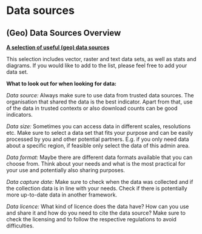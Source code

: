 # Data sources

## (Geo) Data Sources Overview

__[A selection of useful (geo) data sources](https://docs.google.com/document/d/1apsMZ1ecM6rylRszP8rZfIj-yj14ARs86iQ5ZtkrLZ4/edit#)__

This selection includes vector, raster and text data sets, as well as stats and diagrams. If you would like to add to the list, please feel free to add your data set.

__What to look out for when looking for data:__

*Data source:*
Always make sure to use data from trusted data sources. The organisation that shared the data is the best indicator. Apart from that, use of the data in trusted contexts or also download counts can be good indicators.

*Data size:*
Sometimes you can access data in different scales, resolutions etc. Make sure to select a data set that fits your purpose and can be easily processed by you and other potential partners. E.g. if you only need data about a specific region, if feasible only select the data of this admin area.

*Data format:*
Maybe there are different data formats available that you can choose from. Think about your needs and what is the most practical for your use and potentially also sharing purposes.

*Data capture date:*
Make sure to check when the data was collected and if the collection data is in line with your needs. Check if there is potentially more up-to-date data in another framework.

*Data licence:*
What kind of licence does the data have? How can you use and share it and how do you need to cite the data source? Make sure to check the licensing and to follow the respective regulations to avoid difficulties.